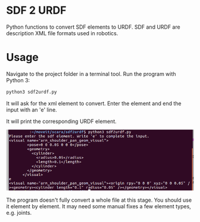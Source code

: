 # SDF 2 URDF
Python functions to convert SDF elements to URDF. SDF and URDF are description XML file formats used in robotics.  

# Usage

Navigate to the project folder in a terminal tool. Run the program with Python 3:
```bash
python3 sdf2urdf.py
```
It will ask for the xml element to convert. Enter the element and end the input with an 'e' line.

It will print the corresponding URDF element. 

![Usage example][usage-img]


The program doesn't fully convert a whole file at this stage. You should use it element by element. It may need some manual fixes a few element types, e.g. joints.


[usage-img]: docs/sdf2urdf-usage.png "Usage example"
